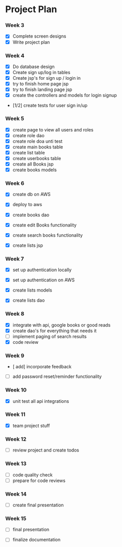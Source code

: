 # Project Plan

### Week 3
- [x] Complete screen designs
- [x] Write project plan

### Week 4
- [x] Do database design
- [x] Create sign up/log in tables
- [x] Create jsp's for sign up / login in
- [x] try to finish home page jsp
- [x] try to finish landing page jsp
- [x] create the controllers and models for login signup
- [1/2] create tests for user sign in/up


### Week 5
- [x] create page to view all users and roles
- [x] create role dao
- [x] create role doa unti test
- [x] create main books table
- [x] create list table
- [x] create userbooks table
- [x] create all Books jsp
- [x] create books models

### Week 6
- [x] create db on AWS
- [x] deploy to aws
- [x] create books dao
- [x] create edit Books functionality
- [x] create search books functionality
- [x] create lists jsp


### Week 7

- [x] set up authentication locally
- [x] set up authentication on AWS
- [x] create lists models
- [x] create lists dao


### Week 8
- [x] integrate with api, google books or good reads
- [x] create dao's for everything that needs it
- [ ] implement paging of search results
- [x] code review

### Week 9
- [ add] incorporate feedback
- [ ] add password reset/reminder functionality

### Week 10
- [x] unit test all api integrations

### Week 11
- [x] team project stuff
 
### Week 12
- [ ] review project and create todos

### Week 13
- [ ] code quality check
- [ ] prepare for code reviews

### Week 14
- [ ] create final presentation

### Week 15
- [ ] final presentation
- [ ] finalize documentation

